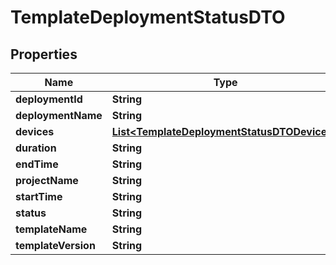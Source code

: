 
# TemplateDeploymentStatusDTO

## Properties
Name | Type | Description | Notes
------------ | ------------- | ------------- | -------------
**deploymentId** | **String** |  |  [optional]
**deploymentName** | **String** |  |  [optional]
**devices** | [**List&lt;TemplateDeploymentStatusDTODevices&gt;**](TemplateDeploymentStatusDTODevices.md) |  |  [optional]
**duration** | **String** |  |  [optional]
**endTime** | **String** |  |  [optional]
**projectName** | **String** |  |  [optional]
**startTime** | **String** |  |  [optional]
**status** | **String** |  |  [optional]
**templateName** | **String** |  |  [optional]
**templateVersion** | **String** |  |  [optional]



